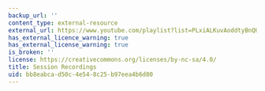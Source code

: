 ```yaml
---
backup_url: ''
content_type: external-resource
external_url: https://www.youtube.com/playlist?list=PLxiALKuvAoddtyBnQUduHkDVHUAijcOkD
has_external_licence_warning: true
has_external_license_warning: true
is_broken: ''
license: https://creativecommons.org/licenses/by-nc-sa/4.0/
title: Session Recordings
uid: bb8eabca-d50c-4e54-8c25-b97eea4b6d80
---
```

